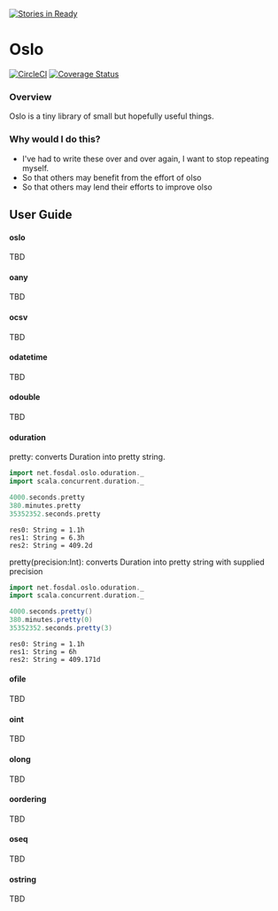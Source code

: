 [![Stories in Ready](https://badge.waffle.io/sfosdal/oslo.png?label=ready&title=Ready)](https://waffle.io/sfosdal/oslo?utm_source=badge)
# Oslo
[![CircleCI](https://circleci.com/gh/sfosdal/oslo.svg?style=shield)](https://circleci.com/gh/sfosdal/oslo)
[![Coverage Status](https://coveralls.io/repos/github/sfosdal/oslo/badge.svg?branch=master)](https://coveralls.io/github/sfosdal/oslo?branch=master)

### Overview
Oslo is a tiny library of small but hopefully useful things.

### Why would I do this?
* I've had to write these over and over again, I want to stop repeating myself.
* So that others may benefit from the effort of olso
* So that others may lend their efforts to improve olso

## User Guide

#### oslo
TBD

#### oany
TBD

#### ocsv
TBD

#### odatetime
TBD

#### odouble
TBD

#### oduration
pretty: converts Duration into pretty string.

```scala
import net.fosdal.oslo.oduration._
import scala.concurrent.duration._

4000.seconds.pretty
380.minutes.pretty
35352352.seconds.pretty
```

```
res0: String = 1.1h
res1: String = 6.3h
res2: String = 409.2d
```

pretty(precision:Int): converts Duration into pretty string with supplied precision
```scala
import net.fosdal.oslo.oduration._
import scala.concurrent.duration._

4000.seconds.pretty()
380.minutes.pretty(0)
35352352.seconds.pretty(3)
```

```
res0: String = 1.1h
res1: String = 6h
res2: String = 409.171d
```

#### ofile
TBD

#### oint
TBD

#### olong
TBD

#### oordering
TBD

#### oseq
TBD

#### ostring
TBD
